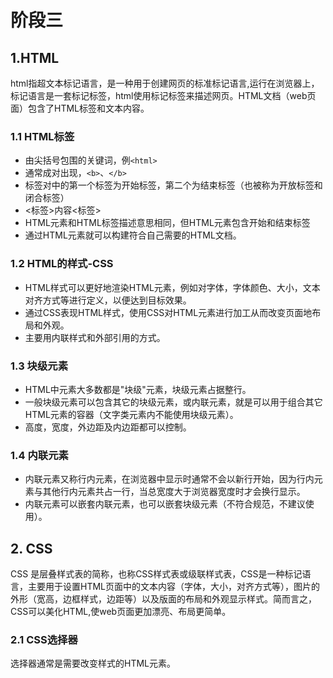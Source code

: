 # 阶段三

## 1.HTML

html指超文本标记语言，是一种用于创建网页的标准标记语言,运行在浏览器上，标记语言是一套标记标签，html使用标记标签来描述网页。HTML文档（web页面）包含了HTML标签和文本内容。

### 1.1 HTML标签

* 由尖括号包围的关键词，例`<html>`
* 通常成对出现，`<b>`、`</b>`
* 标签对中的第一个标签为开始标签，第二个为结束标签（也被称为开放标签和闭合标签）
* <标签>内容<标签>
* HTML元素和HTML标签描述意思相同，但HTML元素包含开始和结束标签
* 通过HTML元素就可以构建符合自己需要的HTML文档。

### 1.2 HTML的样式-CSS

* HTML样式可以更好地渲染HTML元素，例如对字体，字体颜色、大小，文本对齐方式等进行定义，以便达到目标效果。
* 通过CSS表现HTML样式，使用CSS对HTML元素进行加工从而改变页面地布局和外观。
* 主要用内联样式和外部引用的方式。

### 1.3 块级元素

* HTML中元素大多数都是"块级"元素，块级元素占据整行。
* 一般块级元素可以包含其它的块级元素，或内联元素，就是可以用于组合其它HTML元素的容器（文字类元素内不能使用块级元素）。
* 高度，宽度，外边距及内边距都可以控制。

### 1.4 内联元素

* 内联元素又称行内元素，在浏览器中显示时通常不会以新行开始，因为行内元素与其他行内元素共占一行，当总宽度大于浏览器宽度时才会换行显示。
* 内联元素可以嵌套内联元素，也可以嵌套块级元素（不符合规范，不建议使用）。

## 2. CSS

  CSS 是层叠样式表的简称，也称CSS样式表或级联样式表，CSS是一种标记语言，主要用于设置HTML页面中的文本内容（字体，大小，对齐方式等），图片的外形（宽高，边框样式，边距等）以及版面的布局和外观显示样式。简而言之，CSS可以美化HTML,使web页面更加漂亮、布局更简单。

### 2.1 CSS选择器

  选择器通常是需要改变样式的HTML元素。